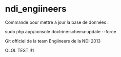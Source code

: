 ndi_engiineers
==============

Commande pour mettre a jour la base de données : 

sudo php app/console doctrine:schema:update --force

Git officiel de la team Engiineers de la NDI 2013

OLOL TEST !!1
